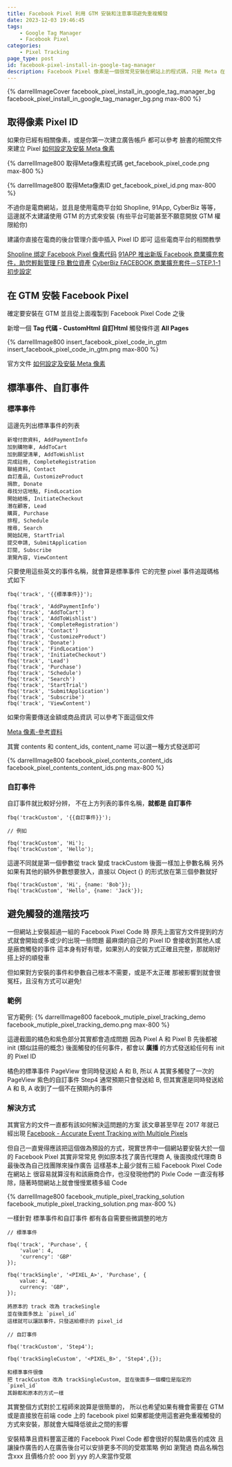 ```yaml
---
title: Facebook Pixel 利用 GTM 安裝和注意事項避免重複觸發
date: 2023-12-03 19:46:45
tags:
	- Google Tag Manager
	- Facebook Pixel
categories:
	- Pixel Tracking
page_type: post
id: facebook-pixel-install-in-google-tag-manager
description: Facebook Pixel 像素是一個很常見安裝在網站上的程式碼，只是 Meta 在 Pixel像素 的安裝文件中只提到最簡易的安裝方式，這種方式促使只要網站上安裝超過一組 Pixel ID 就會造成重複觸發或是互相干擾的情況，這裡也會提供在 Google Tag Manager 或是 hardcode 上可以避免的方式
---
```


{% darrellImageCover facebook_pixel_install_in_google_tag_manager_bg facebook_pixel_install_in_google_tag_manager_bg.png max-800 %}

## 取得像素 Pixel ID

如果你已經有相關像素，或是你第一次建立廣告帳戶
都可以參考 臉書的相關文件來建立 Pixel [如何設定及安裝 Meta 像素](https://www.facebook.com/business/help/952192354843755?id=1205376682832142)

{% darrellImage800 取得Meta像素程式碼 get_facebook_pixel_code.png max-800 %}

{% darrellImage800 取得Meta像素ID get_facebook_pixel_id.png max-800 %}

不過你是電商網站，並且是使用電商平台如 Shopline, 91App, CyberBiz 等等，這邊就不太建議使用 GTM 的方式來安裝
(有些平台可能甚至不願意開放 GTM 權限給你)

建議你直接在電商的後台管理介面中插入 Pixel ID 即可
這些電商平台的相關教學

[Shopline 绑定 Facebook Pixel 像素代码](https://help.shopline.com/hc/zh-cn/articles/900005804243-%E7%BB%91%E5%AE%9A-Facebook-Pixel-%E5%83%8F%E7%B4%A0%E4%BB%A3%E7%A0%81-)
[91APP 推出新版 Facebook 商業擴充套件，助您輕鬆管理 FB 數位資產](https://www.91app.com/blog/manage-your-facebook-assets-through-facebook-business-extension/)
[CyberBiz FACEBOOK 商業擴充套件－STEP.1-1 初步設定](https://www.cyberbiz.io/support/?p=11341)

## 在 GTM 安裝 Facebook Pixel 

確定要安裝在 GTM 
並且從上面複製到 Facebook Pixel Code 之後

新增一個 **Tag 代碼 - CustomHtml 自訂Html**
觸發條件選 **All Pages**

{% darrellImage800 insert_facebook_pixel_code_in_gtm insert_facebook_pixel_code_in_gtm.png max-800 %}

官方文件
[如何設定及安裝 Meta 像素](https://www.facebook.com/business/help/952192354843755?id=1205376682832142)

## 標準事件、自訂事件

### 標準事件

這邊先列出標準事件的列表
```
新增付款資料, AddPaymentInfo
加到購物車, AddToCart
加到願望清單, AddToWishlist
完成註冊, CompleteRegistration
聯絡資料, Contact
自訂產品, CustomizeProduct
捐款, Donate
尋找分店地點, FindLocation
開始結帳, InitiateCheckout
潛在顧客, Lead
購買, Purchase
排程, Schedule
搜尋, Search
開始試用, StartTrial
提交申請, SubmitApplication
訂閱, Subscribe
瀏覽內容, ViewContent
```

只要使用這些英文的事件名稱，就會算是標準事件
它的完整 pixel 事件追蹤碼格式如下
```
fbq('track', '{{標準事件}}');

fbq('track', 'AddPaymentInfo')
fbq('track', 'AddToCart')
fbq('track', 'AddToWishlist')
fbq('track', 'CompleteRegistration')
fbq('track', 'Contact')
fbq('track', 'CustomizeProduct')
fbq('track', 'Donate')
fbq('track', 'FindLocation')
fbq('track', 'InitiateCheckout')
fbq('track', 'Lead')
fbq('track', 'Purchase')
fbq('track', 'Schedule')
fbq('track', 'Search')
fbq('track', 'StartTrial')
fbq('track', 'SubmitApplication')
fbq('track', 'Subscribe')
fbq('track', 'ViewContent')
```

如果你需要傳送金額或商品資訊
可以參考下面這個文件

[Meta 像素-參考資料](https://developers.facebook.com/docs/meta-pixel/reference/)

其實 contents 和 content_ids, content_name 可以選一種方式發送即可

{% darrellImage800 facebook_pixel_contents_content_ids facebook_pixel_contents_content_ids.png max-800 %}

### 自訂事件
自訂事件就比較好分辨，
不在上方列表的事件名稱，**就都是 自訂事件**

```
fbq('trackCustom', '{{自訂事件}}');

// 例如

fbq('trackCustom', 'Hi');
fbq('trackCustom', 'Hello');
```

這邊不同就是第一個參數從 track 變成 trackCustom
後面一樣加上參數名稱
另外如果有其他的額外參數想要放入，直接以 Object {} 的形式放在第三個參數就好

```
fbq('trackCustom', 'Hi', {name: 'Bob'});
fbq('trackCustom', 'Hello', {name: 'Jack'});
```

## 避免觸發的進階技巧

一但網站上安裝超過一組的 Facebook Pixel Code 時
原先上面官方文件提到的方式就會開始或多或少的出現一些問題
最麻煩的自己的 Pixel ID 會接收到其他人或是廠商觸發的事件
這本身有好有壞，如果別人的安裝方式正確且完整，那就剛好搭上好的順發車

但如果對方安裝的事件和參數自己根本不需要，或是不太正確
那被影響到就會很冤枉，且沒有方式可以避免!

### 範例

官方範例:
{% darrellImage800 facebook_mutiple_pixel_tracking_demo facebook_mutiple_pixel_tracking_demo.png max-800 %}

這邊截圖的橘色和紫色部分其實都會造成問題
因為 Pixel A 和 Pixel B 先後都被 init (類似註冊的概念)
後面觸發的任何事件，都會以 **廣播** 的方式發送給任何有 init 的 Pixel ID

橘色的標準事件 PageView 會同時發送給 A 和 B, 所以 A 其實多觸發了一次的 PageView
紫色的自訂事件 Step4 通常預期只會發送給 B, 但其實還是同時發送給 A 和 B, A 收到了一個不在預期內的事件

### 解決方式

其實官方的文件一直都有該如何解決這問題的方案
該文章甚至早在 2017 年就已經出現
[Facebook - Accurate Event Tracking with Multiple Pixels](https://developers.facebook.com/ads/blog/post/v2/2017/11/28/event-tracking-with-multiple-pixels-tracksingle/)

但自己一直覺得應該把這個做為預設的方式，現實世界中一個網站要安裝大於一個的 Facebook Pixel 其實非常常見
例如原本找了廣告代理商 A, 後面換成代理商 B 最後改為自己找團隊來操作廣告
這樣基本上最少就有三組 Facebook Pixel Code 在網站上
很容易就算沒有和該廠商合作，也沒發現他們的 Pixle Code 一直沒有移除，隨著時間網站上就會慢慢累積多組 Code

{% darrellImage800 facebook_mutiple_pixel_tracking_solution facebook_mutiple_pixel_tracking_solution.png max-800 %}

一樣針對 標準事件和自訂事件 都有各自需要些微調整的地方

```
// 標準事件

fbq('track', 'Purchase', {
	'value': 4,
	'currency': 'GBP'
});

fbq('trackSingle', '<PIXEL_A>', 'Purchase', {
	value: 4,
	currency: 'GBP',
});

將原本的 track 改為 trackeSingle
並在後面多放上 `pixel_id`
這樣就可以讓該事件，只發送給標示的 pixel_id
```

```
// 自訂事件

fbq('trackCustom', 'Step4');

fbq('trackSingleCustom', '<PIXEL_B>', 'Step4',{});

和標準事件很像
把 trackCustom 改為 trackSingleCustom, 並在後面多一個欄位是指定的 `pixel_id`
其餘都和原本的方式一樣
```

其實整個方式對於工程師來說算是很簡單的，
所以也希望如果有機會需要在 GTM 或是直接放在前端 code 上的 facebook pixel
如果都能使用這套避免重複觸發的方式來安裝，那就會大幅降低彼此之間的影響

安裝精準且資料豐富正確的 Facebook Pixel Code 都會很好的幫助廣告的成效
且讓操作廣告的人在廣告後台可以安排更多不同的受眾策略
例如 瀏覽過 商品名稱包含xxx 且價格介於 ooo 到 yyy 的人來當作受眾



